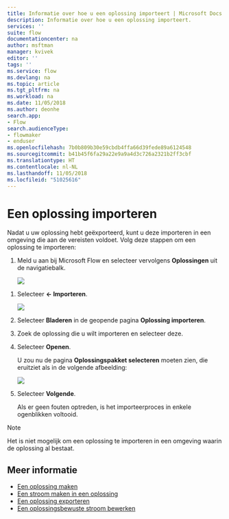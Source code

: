 ```yaml
---
title: Informatie over hoe u een oplossing importeert | Microsoft Docs
description: Informatie over hoe u een oplossing importeert.
services: ''
suite: flow
documentationcenter: na
author: msftman
manager: kvivek
editor: ''
tags: ''
ms.service: flow
ms.devlang: na
ms.topic: article
ms.tgt_pltfrm: na
ms.workload: na
ms.date: 11/05/2018
ms.author: deonhe
search.app:
- Flow
search.audienceType:
- flowmaker
- enduser
ms.openlocfilehash: 7b0b809b30e59cbdb4ffa66d39fede89a6124548
ms.sourcegitcommit: b41b45f6fa29a22e9a9a4d3c726a2321b2ff3cbf
ms.translationtype: HT
ms.contentlocale: nl-NL
ms.lasthandoff: 11/05/2018
ms.locfileid: "51025616"
---
```

# <a name="import-a-solution"></a>Een oplossing importeren

Nadat u uw oplossing hebt geëxporteerd, kunt u deze importeren in een omgeving die aan de vereisten voldoet. Volg deze stappen om een oplossing te importeren:

1. Meld u aan bij Microsoft Flow en selecteer vervolgens **Oplossingen** uit de navigatiebalk.

   ![](./media/import-flow-solution/select-solutions-from-left-nav.png)


<!--from editor: I don't think you need the symbols on the left of Import, below. They don't look like the arrow icon, and I think Import is clear enough. -->

1. Selecteer **<- Importeren**.

   ![](./media/import-flow-solution/select-import.png)

1. Selecteer **Bladeren** in de geopende pagina **Oplossing importeren**.
1. Zoek de oplossing die u wilt importeren en selecteer deze.
1. Selecteer **Openen**.

   U zou nu de pagina **Oplossingspakket selecteren** moeten zien, die eruitziet als in de volgende afbeelding:

   ![](./media/import-flow-solution/import-solution.png)

1. Selecteer **Volgende**.

   Als er geen fouten optreden, is het importeerproces in enkele ogenblikken voltooid.

> [!NOTE]
> Het is niet mogelijk om een oplossing te importeren in een omgeving waarin de oplossing al bestaat.

## <a name="learn-more"></a>Meer informatie

<!--from editor: Do you want to add Remove a solution-aware flow to this list?-->

- [Een oplossing maken](./overview-solution-flows.md)
- [Een stroom maken in een oplossing](./create-flow-solution.md)
- [Een oplossing exporteren](./export-flow-solution.md)
- [Een oplossingsbewuste stroom bewerken](./edit-solution-aware-flow.md)
